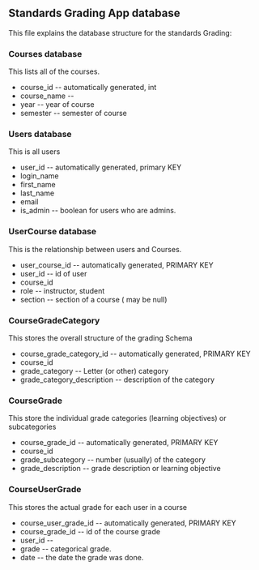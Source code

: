 ## Standards Grading App database

This file explains the database structure for the standards Grading:

### Courses database

This lists all of the courses.

* course_id -- automatically generated, int
* course_name --
* year -- year of course
* semester -- semester of course


### Users database

This is all users

* user_id -- automatically generated, primary KEY
* login_name
* first_name
* last_name
* email
* is_admin -- boolean for users who are admins.


### UserCourse database

This is the relationship between users and Courses.

* user_course_id -- automatically generated, PRIMARY KEY
* user_id -- id of user
* course_id
* role -- instructor, student
* section -- section of a course ( may be null)

### CourseGradeCategory

This stores the overall structure of the grading Schema

* course_grade_category_id -- automatically generated, PRIMARY KEY
* course_id
* grade_category -- Letter (or other) category
* grade_category_description -- description of the category

### CourseGrade

This store the individual grade categories (learning objectives) or subcategories

* course_grade_id -- automatically generated, PRIMARY KEY
* course_id
* grade_subcategory -- number (usually) of the category
* grade_description -- grade description or learning objective

### CourseUserGrade

This stores the actual grade for each user in a course
* course_user_grade_id -- automatically generated, PRIMARY KEY
* course_grade_id -- id of the course grade
* user_id --
* grade -- categorical grade.
* date -- the date the grade was done.

